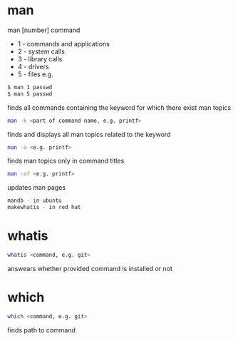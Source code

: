 # man
man [number] command
+ 1 - commands and applications
+ 2 - system calls
+ 3 - library calls
+ 4 - drivers
+ 5 - files
e.g. 
```sh
$ man 1 passwd
$ man 5 passwd
```
finds all commands containing the keyword for which there exist man topics
```sh
man -k <part of command name, e.g. printf> 
``` 
finds and displays all man topics related to the keyword
```sh
man -a <e.g. printf> 
``` 
finds man topics only in command titles
```sh
man -af <e.g. printf> 
``` 
updates man pages
```sh
mandb - in ubuntu
makewhatis - in red hat
```

# whatis
```sh
whatis <command, e.g. git>
```
answears whether provided command is installed or not


# which
```sh
which <command, e.g. git>
```
finds path to command
